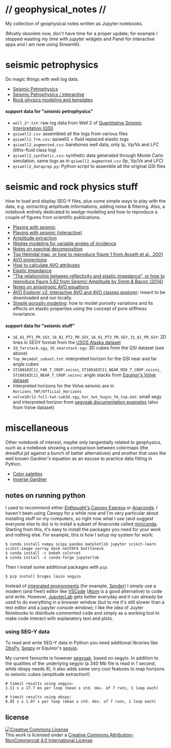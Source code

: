 # // geophysical_notes //

My collection of geophysical notes written as Jupyter notebooks.

(Mostly obsolete now, don't have time for a proper update; for example I stopped wasting my time with jupyter widgets and Panel for interactive apps and I am now using Streamlit).

# seismic petrophysics

Do magic things with well log data.

* [Seismic Petrophysics](http://nbviewer.org/github/aadm/geophysical_notes/blob/master/seismic_petrophysics.ipynb)
* [Seismic Petrophysics / interactive](http://nbviewer.org/github/aadm/geophysical_notes/blob/master/seismic_petrophysics_interactive.ipynb)
* [Rock physics modeling and templates](http://nbviewer.org/github/aadm/geophysical_notes/blob/master/rock_physics_modeling.ipynb)


#### support data for "seismic petrophysics"

* `well_2*.txt`: raw log data from Well 2 of [Quantitative Seismic Interpretation (QSI)](https://srb.stanford.edu/quantitative-seismic-interpretation)
* `qsiwell2.csv`: assembled all the logs from various files
* `qsiwell2_frm.csv`: qsiwell2 + fluid replaced elastic logs
* `qsiwell2_augmented.csv`: barebones well data, only Ip, Vp/Vs and LFC (litho-fluid class log)
* `qsiwell2_synthetic.csv`: synthetic data generated through Monte Carlo simulation, same logs as in `qsiwell2_augmented.csv` (Ip, Vp/Vs and LFC)
* `qsiwell2_dataprep.py`: Python script to assemble all the original QSI files


# seismic and rock physics stuff

How to load and display SEG-Y files, plus some simple ways to play with the data, e.g. extracting amplitude informations, adding noise & filtering. Also, a notebook entirely dedicated to wedge modeling and how to reproduce a couple of figures from scientific publications.

* [Playing with seismic](http://nbviewer.org/github/aadm/geophysical_notes/blob/master/playing_with_seismic.ipynb)
* [Playing with seismic (interactive)](http://nbviewer.org/github/aadm/geophysical_notes/blob/master/playing_with_seismic_interactive.ipynb)
* [Amplitude extraction](http://nbviewer.org/github/aadm/geophysical_notes/blob/master/seismic_amplitude_extraction.ipynb)
* [Wedge modeling for variable angles of incidence](http://nbviewer.org/github/aadm/geophysical_notes/blob/master/wedge_modeling.ipynb)
* [Notes on spectral decomposition](http://nbviewer.org/github/aadm/geophysical_notes/blob/master/notes_spec_dec.ipynb)
* [Top Heimdal map, or how to reproduce figure 1 from Avseth et al., 2001](http://nbviewer.org/github/aadm/geophysical_notes/blob/master/top_heimdal_map.ipynb)
* [AVO projections](http://nbviewer.org/github/aadm/geophysical_notes/blob/master/avo_projections.ipynb)
* [How to calculate AVO attributes](http://nbviewer.org/github/aadm/geophysical_notes/blob/master/avo_attributes.ipynb)
* [Elastic Impedance](http://nbviewer.org/github/aadm/geophysical_notes/blob/master/elastic_impedance.ipynb)
* ["The relationship between reflectivity and elastic impedance", or how to reproduce figure 5.62 from Seismic Amplitude by Simm & Bacon (2014)](http://nbviewer.org/github/aadm/geophysical_notes/blob/master/relationship-reflectivity-elastic-impedance_Simm-Bacon.ipynb)
* [Notes on anisotropic AVO equations](http://nbviewer.org/github/aadm/geophysical_notes/blob/master/anisotropic_avo.ipynb)
* [AVO Explorer v2: Interactive AVO and AVO classes explorer](http://nbviewer.org/github/aadm/geophysical_notes/blob/master/avo_explorer_v2.ipynb): meant to be downloaded and run locally.
* [Simple porosity modeling](http://nbviewer.org/github/aadm/geophysical_notes/blob/master/simple_porosity_modeling.ipynb): how to model porosity variations and its effects on elastic properties using the concept of pore stiffness invariance.


#### support data for "seismic stuff"

* `16_81_PT1_PR.SGY`, `16_81_PT2_PR.SGY`, `16_81_PT3_PR.SGY`, `31_81_PR.SGY`: 2D lines in SEGY format from the [USGS Alaska dataset](http://energy.usgs.gov/GeochemistryGeophysics/SeismicDataProcessingInterpretation/NPRASeismicDataArchive.aspx)
* `3d_farstack.sgy`, `3d_nearstack.sgy`: 3D cubes from the QSI dataset (see above)
* `Top_Heimdal_subset.txt`: interpreted horizon for the QSI near and far angle cubes
* `ST10010ZC11_FAR_T_CROP.seisnc`, `ST10010ZC11_NEAR_MID_T_CROP.seisnc`, `ST10010ZC11_NEAR_T_CROP.seisnc`: angle stacks from [Equinor's Volve dataset](https://data.equinor.com/dataset/Volve)
* Interpreted horizons for the Volve seismic are in `Horizons_TWT/Official_Horizons`
* `volve10r12-full-twt-sub3d.sgy`, `hor_twt_hugin_fm_top.dat`: small segy and interpreted horizon from [segysak documentation examples](https://github.com/trhallam/segysak) (also from Volve dataset)


# miscellaneous

Other notebook of interest, maybe only tangentially related to geophysics, such as a notebook showing a comparison between colormaps (the dreadful _jet_ against a bunch of better alternatives) and another that uses the well known Gardner's equation as an excuse to practice data fitting in Python.

* [Color palettes](http://nbviewer.org/github/aadm/geophysical_notes/blob/master/colormaps.ipynb)
* [Inverse Gardner](http://nbviewer.org/github/aadm/geophysical_notes/blob/master/inverse_gardner.ipynb)



## notes on running python

I used to recommend either [Enthought's Canopy Express]((https://www.enthought.com/products/canopy/)) or [Anaconda](https://www.continuum.io/why-anaconda). I haven't been using Canopy for a while now and I'm very particular about installing stuff on my computers, so right now what I use (and suggest everyone else to do) is to install a subset of Anaconda called [miniconda](http://conda.pydata.org/miniconda.html). Starting from this, it's easy to install the packages you need for your work and nothing else. For example, this is how I setup my system for work:

```
$ conda install numpy scipy pandas matplotlib jupyter scikit-learn scikit-image xarray dask netCDF4 bottleneck
$ conda install -c bokeh colorcet
$ conda install -c conda-forge jupyterlab
```

Then I install some additional packages with `pip`:

```
$ pip install bruges lasio segyio
```

Instead of [integrated environments](https://en.wikipedia.org/wiki/Integrated_development_environment) (for example, [Spyder](https://github.com/spyder-ide/spyder)) I simply use a modern (and free!) editor like [VSCode](https://code.visualstudio.com/) ([Atom](https://atom.io/) is a good alternative) to code and write. However, [JupyterLab](https://github.com/jupyterlab/jupyterlab) gets better everyday and it can already be used to do everything in a browser window (but to me it's still slower than a text editor and a jupyter console window); I like the idea of Juyter Notebooks to distribute commented code and simply as a working tool to make code interact with explanatory text and plots.

### using SEG-Y data

To read and write SEG-Y data in Python you need additional libraries like  [ObsPy](http://obspy.org), [Segpy](https://github.com/sixty-north/segpy) or Equinor's [segyio](https://github.com/equinor/segyio). 

My current favourite is however [segysak](https://github.com/trhallam/segysak), based on segyio. In addition to the qualities of the underlying segyio (a 340 Mb file is read in 1 second, while obspy needs 8), it also adds some very cool features to map horizons to seismic cubes (amplitude extraction!).

```
# timeit results using segyio:
1.11 s ± 17.7 ms per loop (mean ± std. dev. of 7 runs, 1 loop each)

# timeit results using obspy:
8.85 s ± 1.07 s per loop (mean ± std. dev. of 7 runs, 1 loop each)
```


## license

<a rel="license" href="http://creativecommons.org/licenses/by-nc/4.0/"><img alt="Creative Commons License" style="border-width:0" src="https://i.creativecommons.org/l/by-nc/4.0/88x31.png" /></a><br />This work is licensed under a <a rel="license" href="http://creativecommons.org/licenses/by-nc/4.0/">Creative Commons Attribution-NonCommercial 4.0 International License</a>.
